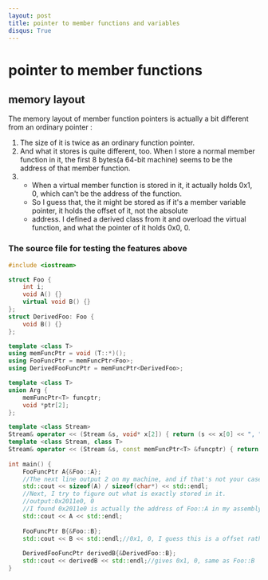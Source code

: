 ```yaml
---
layout: post
title: pointer to member functions and variables
disqus: True
---
```


# pointer to member functions
## memory layout
The memory layout of member function pointers is actually a bit different from an ordinary pointer :
1. The size of it is twice as an ordinary function pointer. 
2. And what it stores is quite different, too. When I store a normal member function in it, the first 8 bytes(a 64-bit machine) 
seems to be the address of that member function. 
3. - When a virtual member function is stored in it, it actually holds 0x1, 0, which can't be the address of the function.
   -  So I guess that, the it might be stored as if it's a member variable pointer, it holds the offset of it, not the absolute
   - address. I defined a derived class from it and overload the virtual function, and what the pointer of it holds 0x0, 0.
### The source file for testing the features above

```c++
#include <iostream>

struct Foo {
    int i;
    void A() {}
    virtual void B() {}
};
struct DerivedFoo: Foo {
    void B() {}
};

template <class T>
using memFuncPtr = void (T::*)();
using FooFuncPtr = memFuncPtr<Foo>;
using DerivedFooFuncPtr = memFuncPtr<DerivedFoo>;

template <class T>
union Arg {
    memFuncPtr<T> funcptr;
    void *ptr[2];
};

template <class Stream>
Stream& operator << (Stream &s, void* x[2]) { return (s << x[0] << ", " << x[1]); }
template <class Stream, class T>
Stream& operator << (Stream &s, const memFuncPtr<T> &funcptr) { return (s << Arg<T>{.funcptr = funcptr}.ptr); }
 
int main() {
    FooFuncPtr A{&Foo::A};
    //The next line output 2 on my machine, and if that's not your case, I welcome anyone to dicuss it with me.
    std::cout << sizeof(A) / sizeof(char*) << std::endl;
    //Next, I try to figure out what is exactly stored in it.
    //output:0x2011e0, 0
    //I found 0x2011e0 is actually the address of Foo::A in my assembly code dumped by objdump -d.
    std::cout << A << std::endl;
    
    FooFuncPtr B{&Foo::B};
    std::cout << B << std::endl;//0x1, 0, I guess this is a offset rather an absolute address, so I write class DerivedFoo
    
    DerivedFooFuncPtr derivedB{&DerivedFoo::B};
    std::cout << derivedB << std::endl;//gives 0x1, 0, same as Foo::B
}
```
